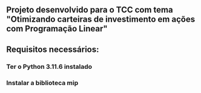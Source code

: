 ## Projeto desenvolvido para o TCC com tema "Otimizando carteiras de investimento em ações com Programação Linear"

## Requisitos necessários:

### Ter o Python 3.11.6 instalado
### Instalar a biblioteca mip
